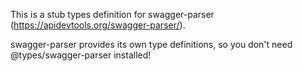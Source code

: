 This is a stub types definition for swagger-parser (https://apidevtools.org/swagger-parser/).

swagger-parser provides its own type definitions, so you don't need @types/swagger-parser installed!
